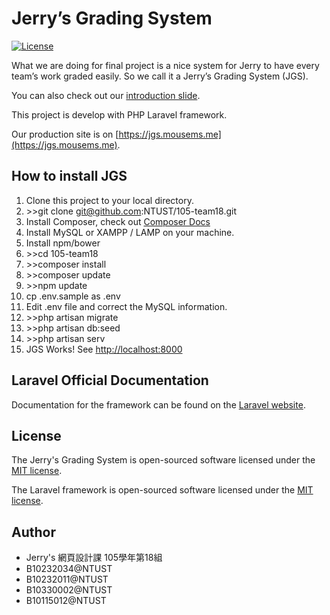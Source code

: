 # Jerry’s Grading System

[![License](https://poser.pugx.org/laravel/framework/license.svg)](https://packagist.org/packages/laravel/framework)

What we are doing for final project is a nice system for Jerry to have every team’s work graded easily. So we call it a Jerry’s Grading System (JGS).

You can also check out our [introduction slide](https://github.com/NTUST/105-team18/raw/master/Project-Introduction-Team-18.pdf).

This project is develop with PHP Laravel framework.

Our production site is on [https://jgs.mousems.me](https://jgs.mousems.me).

## How to install JGS

1. Clone this project to your local directory.
2. \>>git clone git@github.com:NTUST/105-team18.git
3. Install Composer, check out [Composer Docs](https://getcomposer.org/download/)
4. Install MySQL or XAMPP / LAMP on your machine.
5. Install npm/bower
6. \>>cd 105-team18
7. \>>composer install
8. \>>composer update
9. \>>npm update
10. cp .env.sample as .env
11. Edit .env file and correct the MySQL information.
12. \>>php artisan migrate
13. \>>php artisan db:seed
14. \>>php artisan serv
15. JGS Works! See [http://localhost:8000](http://localhost:8000)

## Laravel Official Documentation

Documentation for the framework can be found on the [Laravel website](http://laravel.com/docs).

## License

The Jerry's Grading System  is open-sourced software licensed under the [MIT license](http://opensource.org/licenses/MIT).

The Laravel framework is open-sourced software licensed under the [MIT license](http://opensource.org/licenses/MIT).

## Author

* Jerry's 網頁設計課 105學年第18組
* B10232034@NTUST
* B10232011@NTUST
* B10330002@NTUST
* B10115012@NTUST
